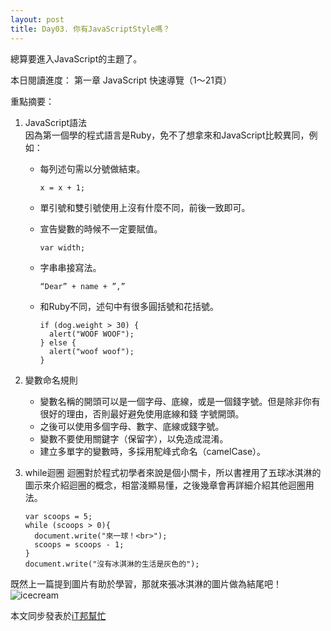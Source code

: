 ```yaml
---
layout: post
title: Day03. 你有JavaScriptStyle嗎？
---
```

總算要進入JavaScript的主題了。

本日閱讀進度：
第一章 JavaScript 快速導覽（1～21頁）

重點摘要：
1. JavaScript語法    
   因為第一個學的程式語言是Ruby，免不了想拿來和JavaScript比較異同，例如：

   - 每列述句需以分號做結束。

     `x = x + 1;`

   - 單引號和雙引號使用上沒有什麼不同，前後一致即可。

   - 宣告變數的時候不一定要賦值。

     `var width;`

   - 字串串接寫法。

      `“Dear” + name + ”,”`
      
   - 和Ruby不同，述句中有很多圓括號和花括號。 
     ```
     if (dog.weight > 30) {
       alert("WOOF WOOF");
     } else {
       alert("woof woof");
     }
     ```

2. 變數命名規則
   - 變數名稱的開頭可以是一個字母、底線，或是一個錢字號。但是除非你有很好的理由，否則最好避免使用底線和錢 字號開頭。
   - 之後可以使用多個字母、數字、底線或錢字號。
   - 變數不要使用關鍵字（保留字），以免造成混淆。
   - 建立多單字的變數時，多採用駝峰式命名（camelCase）。

3. while迴圈
   迴圈對於程式初學者來說是個小關卡，所以書裡用了五球冰淇淋的圖示來介紹迴圈的概念，相當淺顯易懂，之後幾章會再詳細介紹其他迴圈用法。
   ```
   var scoops = 5;
   while (scoops > 0){
     document.write("來一球！<br>");
     scoops = scoops - 1;
   }
   document.write("沒有冰淇淋的生活是灰色的");
   ```

既然上一篇提到圖片有助於學習，那就來張冰淇淋的圖片做為結尾吧！
![icecream](https://images.pexels.com/photos/675439/pexels-photo-675439.jpeg?auto=compress&cs=tinysrgb&dpr=3&h=750&w=1260)

本文同步發表於[iT邦幫忙](https://ithelp.ithome.com.tw/articles/10216901)